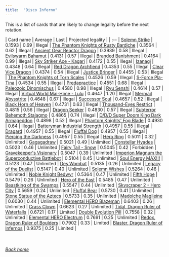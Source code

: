 ```yaml
---
title:  "Disco Inferno"
---
```


This is a list of cards that are likely to change legality before the next rotation.

| Card name | Average | Last | Projected legality |
| :-- |
[Solemn Strike](https://db.ygoprodeck.com/card/?search=Solemn%20Strike) | 0.1593 | 0.69 | Illegal |
[The Phantom Knights of Rusty Bardiche](https://db.ygoprodeck.com/card/?search=The%20Phantom%20Knights%20of%20Rusty%20Bardiche) | 0.3564 | 0.62 | Illegal |
[Ancient Gear Reactor Dragon](https://db.ygoprodeck.com/card/?search=Ancient%20Gear%20Reactor%20Dragon) | 0.3939 | 0.58 | Illegal |
[Evilswarm Bahamut](https://db.ygoprodeck.com/card/?search=Evilswarm%20Bahamut) | 0.4131 | 0.57 | Illegal |
[Branded Banishment](https://db.ygoprodeck.com/card/?search=Branded%20Banishment) | 0.4164 | 0.99 | Illegal |
[Sky Striker Ace - Kagari](https://db.ygoprodeck.com/card/?search=Sky%20Striker%20Ace%20-%20Kagari) | 0.4172 | 0.55 | Illegal |
[Izanagi](https://db.ygoprodeck.com/card/?search=Izanagi) | 0.4348 | 0.64 | Illegal |
[Red Dragon Archfiend](https://db.ygoprodeck.com/card/?search=Red%20Dragon%20Archfiend) | 0.4353 | 0.55 | Illegal |
[Clear Vice Dragon](https://db.ygoprodeck.com/card/?search=Clear%20Vice%20Dragon) | 0.4374 | 0.54 | Illegal |
[Justice Bringer](https://db.ygoprodeck.com/card/?search=Justice%20Bringer) | 0.4455 | 0.53 | Illegal |
[The Phantom Knights of Torn Scales](https://db.ygoprodeck.com/card/?search=The%20Phantom%20Knights%20of%20Torn%20Scales) | 0.4526 | 0.59 | Illegal |
[S-Force Pla-Tina](https://db.ygoprodeck.com/card/?search=S-Force%20Pla-Tina) | 0.4534 | 0.55 | Illegal |
[Predapractice](https://db.ygoprodeck.com/card/?search=Predapractice) | 0.4551 | 0.68 | Illegal |
[Paleozoic Dinomischus](https://db.ygoprodeck.com/card/?search=Paleozoic%20Dinomischus) | 0.4580 | 0.98 | Illegal |
[Ryu Senshi](https://db.ygoprodeck.com/card/?search=Ryu%20Senshi) | 0.4614 | 0.57 | Illegal |
[Virtual World Mai-Hime - Lulu](https://db.ygoprodeck.com/card/?search=Virtual%20World%20Mai-Hime%20-%20Lulu) | 0.4647 | 1.20 | Illegal |
[Mermail Abysstrite](https://db.ygoprodeck.com/card/?search=Mermail%20Abysstrite) | 0.4648 | 0.67 | Illegal |
[Successor Soul](https://db.ygoprodeck.com/card/?search=Successor%20Soul) | 0.4657 | 0.52 | Illegal |
[Black Horn of Heaven](https://db.ygoprodeck.com/card/?search=Black%20Horn%20of%20Heaven) | 0.4731 | 0.63 | Illegal |
[Thousand-Eyes Restrict](https://db.ygoprodeck.com/card/?search=Thousand-Eyes%20Restrict) | 0.4815 | 0.56 | Illegal |
[Dragon Seeker](https://db.ygoprodeck.com/card/?search=Dragon%20Seeker) | 0.4830 | 0.57 | Illegal |
[Subterror Behemoth Stalagmo](https://db.ygoprodeck.com/card/?search=Subterror%20Behemoth%20Stalagmo) | 0.4865 | 0.74 | Illegal |
[D/D/D Super Doom King Dark Armageddon](https://db.ygoprodeck.com/card/?search=D/D/D%20Super%20Doom%20King%20Dark%20Armageddon) | 0.4898 | 0.52 | Illegal |
[Phantom Knights' Fog Blade](https://db.ygoprodeck.com/card/?search=Phantom%20Knights'%20Fog%20Blade) | 0.4930 | 0.64 | Illegal |
[Batteryman Industrial Strength](https://db.ygoprodeck.com/card/?search=Batteryman%20Industrial%20Strength) | 0.4957 | 0.55 | Illegal |
[Dragard](https://db.ygoprodeck.com/card/?search=Dragard) | 0.4957 | 0.55 | Illegal |
[Fluffal Dog](https://db.ygoprodeck.com/card/?search=Fluffal%20Dog) | 0.4957 | 0.55 | Illegal |
[Piercing the Darkness](https://db.ygoprodeck.com/card/?search=Piercing%20the%20Darkness) | 0.4957 | 0.55 | Illegal |
[Hero Ring](https://db.ygoprodeck.com/card/?search=Hero%20Ring) | 0.5011 | 0.32 | Unlimited |
[Gagagadraw](https://db.ygoprodeck.com/card/?search=Gagagadraw) | 0.5021 | 0.49 | Unlimited |
[Constellar Hyades](https://db.ygoprodeck.com/card/?search=Constellar%20Hyades) | 0.5023 | 0.46 | Unlimited |
[Fairy Tail - Snow](https://db.ygoprodeck.com/card/?search=Fairy%20Tail%20-%20Snow) | 0.5045 | 0.42 | Forbidden |
[Gravekeeper's Visionary](https://db.ygoprodeck.com/card/?search=Gravekeeper's%20Visionary) | 0.5047 | 0.39 | Unlimited |
[Imperion Magnum the Superconductive Battlebot](https://db.ygoprodeck.com/card/?search=Imperion%20Magnum%20the%20Superconductive%20Battlebot) | 0.5104 | 0.45 | Unlimited |
[Soul Energy MAX!!!](https://db.ygoprodeck.com/card/?search=Soul%20Energy%20MAX!!!) | 0.5123 | 0.47 | Unlimited |
[Des Wombat](https://db.ygoprodeck.com/card/?search=Des%20Wombat) | 0.5135 | 0.26 | Unlimited |
[Legacy of the Duelist](https://db.ygoprodeck.com/card/?search=Legacy%20of%20the%20Duelist) | 0.5147 | 0.40 | Unlimited |
[Solemn Wishes](https://db.ygoprodeck.com/card/?search=Solemn%20Wishes) | 0.5264 | 0.46 | Unlimited |
[Noble Knight Bedwyr](https://db.ygoprodeck.com/card/?search=Noble%20Knight%20Bedwyr) | 0.5364 | 0.47 | Unlimited |
[Fifth Hope](https://db.ygoprodeck.com/card/?search=Fifth%20Hope) | 0.5479 | 0.26 | Unlimited |
[Hero of the East](https://db.ygoprodeck.com/card/?search=Hero%20of%20the%20East) | 0.5485 | 0.47 | Unlimited |
[Beastking of the Swamps](https://db.ygoprodeck.com/card/?search=Beastking%20of%20the%20Swamps) | 0.5547 | 0.44 | Unlimited |
[Skyscraper 2 - Hero City](https://db.ygoprodeck.com/card/?search=Skyscraper%202%20-%20Hero%20City) | 0.5659 | 0.24 | Unlimited |
[Fluffal Bear](https://db.ygoprodeck.com/card/?search=Fluffal%20Bear) | 0.5730 | 0.41 | Unlimited |
[Stone Statue of the Aztecs](https://db.ygoprodeck.com/card/?search=Stone%20Statue%20of%20the%20Aztecs) | 0.5733 | 0.35 | Unlimited |
[Madolche Magileine](https://db.ygoprodeck.com/card/?search=Madolche%20Magileine) | 0.6030 | 0.44 | Unlimited |
[Elemental HERO Blazeman](https://db.ygoprodeck.com/card/?search=Elemental%20HERO%20Blazeman) | 0.6403 | 0.26 | Unlimited |
[Crass Clown](https://db.ygoprodeck.com/card/?search=Crass%20Clown) | 0.6623 | 0.27 | Unlimited |
[Tidal, Dragon Ruler of Waterfalls](https://db.ygoprodeck.com/card/?search=Tidal,%20Dragon%20Ruler%20of%20Waterfalls) | 0.6721 | 0.17 | Limited |
[Double Evolution Pill](https://db.ygoprodeck.com/card/?search=Double%20Evolution%20Pill) | 0.7558 | 0.32 | Unlimited |
[Elemental HERO Electrum](https://db.ygoprodeck.com/card/?search=Elemental%20HERO%20Electrum) | 0.7691 | 0.25 | Unlimited |
[Redox, Dragon Ruler of Boulders](https://db.ygoprodeck.com/card/?search=Redox,%20Dragon%20Ruler%20of%20Boulders) | 0.7902 | 0.33 | Limited |
[Blaster, Dragon Ruler of Infernos](https://db.ygoprodeck.com/card/?search=Blaster,%20Dragon%20Ruler%20of%20Infernos) | 0.9375 | 0.25 | Limited |

<br>

###### [Back home](index)